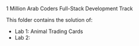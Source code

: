 1 Million Arab Coders Full-Stack Development Track

This folder contains the solution of:
* Lab 1: Animal Trading Cards
* Lab 2: 
